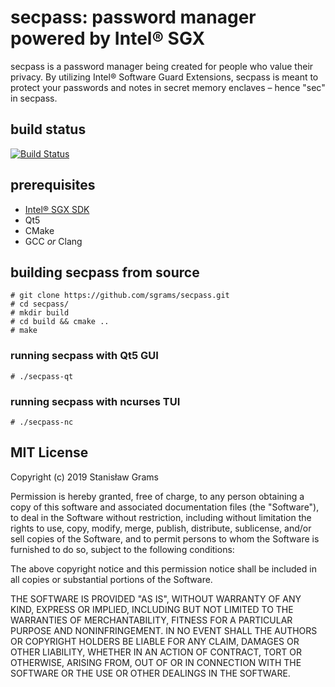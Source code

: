 # secpass: password manager powered by Intel® SGX
secpass is a password manager being created for people who value their privacy.
By utilizing Intel® Software Guard Extensions, secpass is meant to protect your passwords
and notes in secret memory enclaves – hence "sec" in secpass.

## build status
[![Build Status](https://travis-ci.org/sgrams/secpass.svg?branch=master)](https://travis-ci.org/sgrams/secpass)

## prerequisites
- [Intel® SGX SDK](https://github.com/intel/linux-sgx)
- Qt5
- CMake
- GCC *or* Clang

## building secpass from source
```
# git clone https://github.com/sgrams/secpass.git
# cd secpass/
# mkdir build
# cd build && cmake ..
# make
```
### running secpass with Qt5 GUI
```
# ./secpass-qt
```
### running secpass with ncurses TUI
```
# ./secpass-nc
```

## MIT License

Copyright (c) 2019 Stanisław Grams

Permission is hereby granted, free of charge, to any person obtaining a copy
of this software and associated documentation files (the "Software"), to deal
in the Software without restriction, including without limitation the rights
to use, copy, modify, merge, publish, distribute, sublicense, and/or sell
copies of the Software, and to permit persons to whom the Software is
furnished to do so, subject to the following conditions:

The above copyright notice and this permission notice shall be included in all
copies or substantial portions of the Software.

THE SOFTWARE IS PROVIDED "AS IS", WITHOUT WARRANTY OF ANY KIND, EXPRESS OR
IMPLIED, INCLUDING BUT NOT LIMITED TO THE WARRANTIES OF MERCHANTABILITY,
FITNESS FOR A PARTICULAR PURPOSE AND NONINFRINGEMENT. IN NO EVENT SHALL THE
AUTHORS OR COPYRIGHT HOLDERS BE LIABLE FOR ANY CLAIM, DAMAGES OR OTHER
LIABILITY, WHETHER IN AN ACTION OF CONTRACT, TORT OR OTHERWISE, ARISING FROM,
OUT OF OR IN CONNECTION WITH THE SOFTWARE OR THE USE OR OTHER DEALINGS IN THE
SOFTWARE.
